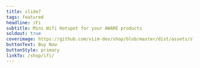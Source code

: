```yaml
---
title: slide7
tags: featured
headline: iFi
subtitle: Mini Wifi Hotspot for your AWARE products
soldout: true
coverimage: https://github.com/viim-dev/shop/blob/master/dist/assets/slide7.gif?raw=true
buttonText: Buy Now
buttonStyle: primary
linkTo: /shop/ifi/
---
```

